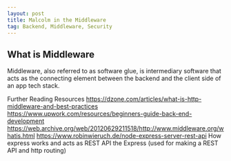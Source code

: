 ```yaml
---
layout: post
title: Malcolm in the Middleware
tag: Backend, Middleware, Security
---
```


## What is Middleware  

Middleware, also referred to as software glue, is intermediary software that acts as the connecting element between the backend and the client side of an app tech stack. 

Further Reading 
Resources
https://dzone.com/articles/what-is-http-middleware-and-best-practices
https://www.upwork.com/resources/beginners-guide-back-end-development
https://web.archive.org/web/20120629211518/http://www.middleware.org/whatis.html
https://www.robinwieruch.de/node-express-server-rest-api How express works and acts as REST API
the Express (used for making a REST API and http routing)
